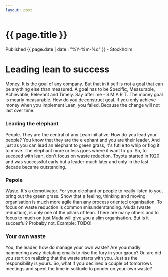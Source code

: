 ```yaml
---
layout: post
---
```


{{ page.title }}
================

<p class="meta">Published {{ page.date | date : "%Y-%m-%d" }}</span> - Stockholm</p>

# Leading lean to success #

Money. It is the goal of any company. But that in it self is not a goal that can be anything else than measured. A goal has to be Specific, Measurable, Achievable, Relevant and Timely. Say after me - S M A R T. The money goal is mearly measurable. How do you deconstruct goal. If you only achieve money when you implement Lean, you failed. Because the change will not last over time. 

### Leading the elephant ###
People. They are the central of any Lean initiative. How do you lead your people? You know that they are the elephant and you are their leader. And just as you can lead an elephant to green grass, it's futile to whip or flog it to move. The elephant more or less goes where it want to go. So, to succeed with lean, don't focus on waste reduction. Toyota started in 1920 and was successful early but a leader much later and only in the last decade became outstanding. 

### Pepole ###
Waste. It's a demotivator. For your elephant or people to really listen to you, bring out the green grass. Show that a feeling, thinking and moving organisation is much more agile than any process oriented organisation. To focus on waste reduction is common misunderstanding. Muda (waste reduction), is only one of the pillars of lean. There are many others and to focus to much on just Muda will give you a slim organisation. But is it succesful? Probaby not. Example: TODO!

### Your own waste ###
You, the leader, how do manage your own waste? Are you madly hammering away dictating emails to rise the fury in your group? Or, are did you start on realizing that the waste starts with you. Just as the responsibility is yours. So, what if you declined a couple of tomorrows meetings and spent the time in solitude to ponder on your own waste? 
